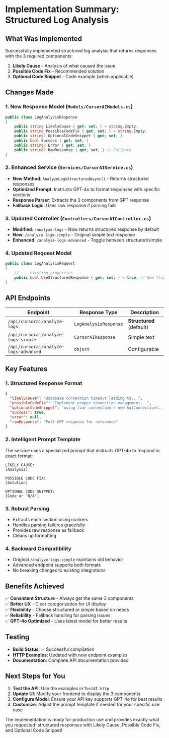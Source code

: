 # Implementation Summary: Structured Log Analysis

## What Was Implemented

Successfully implemented structured log analysis that returns responses with the 3 required components:
1. **Likely Cause** - Analysis of what caused the issue
2. **Possible Code Fix** - Recommended solution 
3. **Optional Code Snippet** - Code example (when applicable)

## Changes Made

### 1. New Response Model (`Models/CursorAIModels.cs`)
```csharp
public class LogAnalysisResponse
{
    public string LikelyCause { get; set; } = string.Empty;
    public string PossibleCodeFix { get; set; } = string.Empty;
    public string? OptionalCodeSnippet { get; set; }
    public bool Success { get; set; }
    public string? Error { get; set; }
    public string? RawResponse { get; set; } // Fallback
}
```

### 2. Enhanced Service (`Services/CursorAIService.cs`)
- **New Method**: `AnalyzeLogsStructuredAsync()` - Returns structured responses
- **Optimized Prompt**: Instructs GPT-4o to format responses with specific sections
- **Response Parser**: Extracts the 3 components from GPT response
- **Fallback Logic**: Uses raw response if parsing fails

### 3. Updated Controller (`Controllers/CursorAIController.cs`)
- **Modified**: `/analyze-logs` - Now returns structured response by default
- **New**: `/analyze-logs-simple` - Original simple text response
- **Enhanced**: `/analyze-logs-advanced` - Toggle between structured/simple

### 4. Updated Request Model
```csharp
public class LogAnalysisRequest
{
    // ... existing properties ...
    public bool UseStructuredResponse { get; set; } = true; // New flag
}
```

## API Endpoints

| Endpoint | Response Type | Description |
|----------|---------------|-------------|
| `/api/cursorai/analyze-logs` | `LogAnalysisResponse` | **Structured** (default) |
| `/api/cursorai/analyze-logs-simple` | `CursorAIResponse` | Simple text |
| `/api/cursorai/analyze-logs-advanced` | `object` | Configurable |

## Key Features

### 1. Structured Response Format
```json
{
  "likelyCause": "Database connection timeout leading to...",
  "possibleCodeFix": "Implement proper connection management...",
  "optionalCodeSnippet": "using (var connection = new SqlConnection(...))\n{...}",
  "success": true,
  "error": null,
  "rawResponse": "Full GPT response for reference"
}
```

### 2. Intelligent Prompt Template
The service uses a specialized prompt that instructs GPT-4o to respond in exact format:
```
LIKELY CAUSE:
[Analysis]

POSSIBLE CODE FIX:
[Solution]

OPTIONAL CODE SNIPPET:
[Code or 'N/A']
```

### 3. Robust Parsing
- Extracts each section using markers
- Handles parsing failures gracefully
- Provides raw response as fallback
- Cleans up formatting

### 4. Backward Compatibility
- Original `/analyze-logs-simple` maintains old behavior
- Advanced endpoint supports both formats
- No breaking changes to existing integrations

## Benefits Achieved

✅ **Consistent Structure** - Always get the same 3 components  
✅ **Better UX** - Clear categorization for UI display  
✅ **Flexibility** - Choose structured or simple based on needs  
✅ **Reliability** - Fallback handling for parsing issues  
✅ **GPT-4o Optimized** - Uses latest model for better results  

## Testing

- **Build Status**: ✅ Successful compilation
- **HTTP Examples**: Updated with new endpoint examples
- **Documentation**: Complete API documentation provided

## Next Steps for You

1. **Test the API**: Use the examples in `TestAI.http`
2. **Update UI**: Modify your frontend to display the 3 components
3. **Configure Model**: Ensure your API key supports GPT-4o for best results
4. **Customize**: Adjust the prompt template if needed for your specific use case

The implementation is ready for production use and provides exactly what you requested: structured responses with Likely Cause, Possible Code Fix, and Optional Code Snippet!